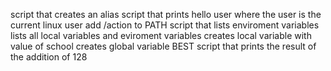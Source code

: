 script that creates an alias
script that prints hello user where the user is the current linux user
add /action to PATH
script that lists enviroment variables
lists all local variables and eviroment variables
creates local variable with value of school
creates global variable BEST
script that prints the result of the addition of 128
